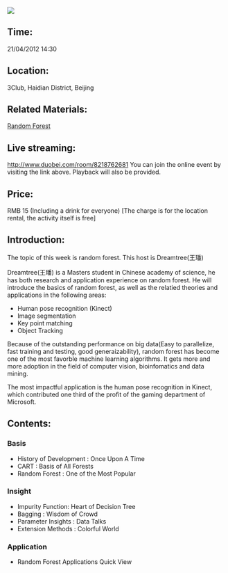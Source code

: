 ![ ](../../UserFiles/Image/activity/darwin.jpg)

## Time:
21/04/2012
14:30

## Location:
3Club, Haidian District, Beijing

## Related Materials:
[Random Forest](../download.php?id=431)

## Live streaming:
<http://www.duobei.com/room/8218762681>
You can join the online event by visiting the link above. Playback will also be provided.

## Price:
RMB 15 (Including a drink for everyone)
[The charge is for the location rental, the activity itself is free]


## Introduction:
The topic of this week is random forest. This host is Dreamtree(王璠)

Dreamtree(王璠) is a Masters student in Chinese academy of science, he has both research and application experience on random forest.
He will introduce the basics of random forest, as well as the relatied theories and applications in the following areas:
* Human pose recognition (Kinect)
* Image segmentation
* Key point matching
* Object Tracking

Because of the outstanding performance on big data(Easy to parallelize, fast training and testing, good generaizability), random forest has become one of the most favorble machine learning algorithms. It gets more and more adoption in the field of computer vision, bioinfomatics and data mining.

The most impactful application is the human pose recognition in Kinect, which contributed one third of the profit of the gaming department of Microsoft.

## Contents:

### Basis

* History of Development : Once Upon A Time
* CART : Basis of All Forests
* Random Forest : One of the Most Popular

### Insight

* Impurity Function: Heart of Decision Tree
* Bagging : Wisdom of Crowd
* Parameter Insights : Data Talks
* Extension Methods : Colorful World

### Application
* Random Forest Applications Quick View

